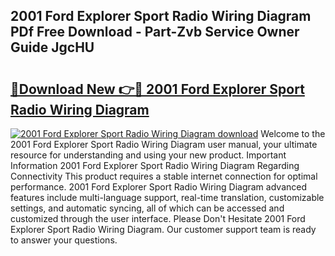 ## 2001 Ford Explorer Sport Radio Wiring Diagram PDf Free Download - Part-Zvb Service Owner Guide JgcHU

# <h2><a href="http://dfu4ac.blite.top/?on=2001+Ford+Explorer+Sport+Radio+Wiring+Diagram">🔗Download New 👉🔴 2001 Ford Explorer Sport Radio Wiring Diagram</a></h2>

[![2001 Ford Explorer Sport Radio Wiring Diagram download](https://i.imgur.com/lujVjoI.png)](http://dfu4ac.blite.top/?on=2001+Ford+Explorer+Sport+Radio+Wiring+Diagram)
Welcome to the 2001 Ford Explorer Sport Radio Wiring Diagram user manual, your ultimate resource for understanding and using your new product. Important Information 2001 Ford Explorer Sport Radio Wiring Diagram Regarding Connectivity This product requires a stable internet connection for optimal performance. 2001 Ford Explorer Sport Radio Wiring Diagram advanced features include multi-language support, real-time translation, customizable settings, and automatic syncing, all of which can be accessed and customized through the user interface. Please Don't Hesitate 2001 Ford Explorer Sport Radio Wiring Diagram. Our customer support team is ready to answer your questions.
